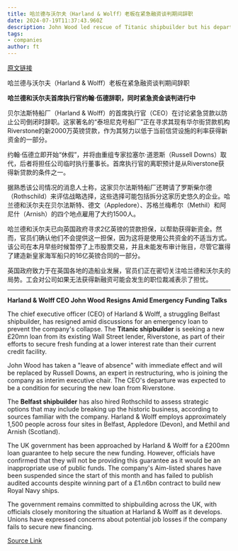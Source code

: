 ```yaml
---
title: 哈兰德与沃尔夫（Harland & Wolff）老板在紧急融资谈判期间辞职
date: 2024-07-19T11:37:43.960Z
description: John Wood led rescue of Titanic shipbuilder but his departure is condition of new loan
tags: 
- companies
author: ft
---
```


[原文链接](https://ft.com/content/9f1ec6b9-b2ae-43ca-9d0a-60ece48cb16f)

哈兰德与沃尔夫（Harland & Wolff）老板在紧急融资谈判期间辞职

**哈兰德和沃尔夫首席执行官约翰·伍德辞职，同时紧急资金谈判进行中**

贝尔法斯特船厂（Harland & Wolff）的首席执行官（CEO）在讨论紧急贷款以防止公司倒闭时辞职。这家著名的“泰坦尼克号船厂”正在寻求其现有华尔街贷款机构Riverstone的新2000万英镑贷款，作为其努力以低于当前信贷设施的利率获得新资金的一部分。

约翰·伍德立即开始“休假”，并将由重组专家拉塞尔·道恩斯（Russell Downs）取代，后者将担任公司临时执行董事长。首席执行官的离职预计是从Riverstone获得新贷款的条件之一。

据熟悉该公司情况的消息人士称，这家贝尔法斯特船厂还聘请了罗斯柴尔德（Rothschild）来评估战略选择，这些选择可能包括拆分这家历史悠久的企业。哈兰德和沃尔夫在贝尔法斯特、德文（Appledore）、苏格兰梅希尔（Methil）和阿尼什（Arnish）的四个地点雇用了大约1500人。

哈兰德和沃尔夫已向英国政府寻求2亿英镑的贷款担保，以帮助获得新资金。然而，官员们确认他们不会提供这一担保，因为这将是使用公共资金的不适当方式。该公司在本月早些时候暂停了上市股票交易，并且未能发布审计账目，尽管它赢得了建造新皇家海军船只的16亿英镑合同的一部分。

英国政府致力于在英国各地的造船业发展，官员们正在密切关注哈兰德和沃尔夫的局势。工会对公司如果无法获得新融资可能会发生的职位裁减表示了担忧。

---

 **Harland & Wolff CEO John Wood Resigns Amid Emergency Funding Talks**  

The chief executive officer (CEO) of Harland & Wolff, a struggling Belfast shipbuilder, has resigned amid discussions for an emergency loan to prevent the company's collapse. The **Titanic shipbuilder** is seeking a new £20mn loan from its existing Wall Street lender, Riverstone, as part of their efforts to secure fresh funding at a lower interest rate than their current credit facility.

John Wood has taken a "leave of absence" with immediate effect and will be replaced by Russell Downs, an expert in restructuring, who is joining the company as interim executive chair. The CEO's departure was expected to be a condition for securing the new loan from Riverstone.

The **Belfast shipbuilder** has also hired Rothschild to assess strategic options that may include breaking up the historic business, according to sources familiar with the company. Harland & Wolff employs approximately 1,500 people across four sites in Belfast, Appledore (Devon), and Methil and Arnish (Scotland).

The UK government has been approached by Harland & Wolff for a £200mn loan guarantee to help secure the new funding. However, officials have confirmed that they will not be providing this guarantee as it would be an inappropriate use of public funds. The company's Aim-listed shares have been suspended since the start of this month and has failed to publish audited accounts despite winning part of a £1.n6bn contract to build new Royal Navy ships.

The government remains committed to shipbuilding across the UK, with officials closely monitoring the situation at Harland & Wolff as it develops. Unions have expressed concerns about potential job losses if the company fails to secure new financing.

[Source Link](https://ft.com/content/9f1ec6b9-b2ae-43ca-9d0a-60ece48cb16f)

